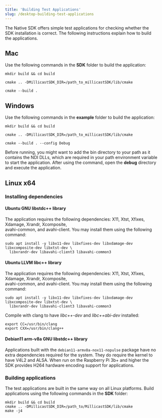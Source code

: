 ```yaml
---
title: 'Building Test Applications'
slug: /desktop-building-test-applications
---
```


The Native SDK offers simple test applications for checking whether the SDK installation is correct. The following instructions explain how to build the applications.

## Mac

Use the following commands in the **SDK** folder to build the application:

```shell
mkdir build && cd build

cmake .. -DMillicastSDK_DIR=/path_to_millicastSDK/lib/cmake

cmake --build .
```

## Windows

Use the following commands in the **example** folder to build the application:

```shell
mkdir build && cd build

cmake .. -DMillicastSDK_DIR=/path_to_millicastSDK/lib/cmake

cmake --build . --config Debug
```

Before running, you might want to add the bin directory to your path as it contains the NDI DLLs, which are required in your path environment variable to start the application. After using the command, open the **debug** directory and execute the application.

## Linux x64

### Installing dependencies

#### Ubuntu GNU libstdc++ library

The application requires the following dependencies: X11, Xtst, Xfixes, Xdamage, Xrandr, Xcomposite,  
avahi-common, and avahi-client. You may install them using the following command:

```shell
sudo apt install -y libx11-dev libxfixes-dev libxdamage-dev libxcomposite-dev libxtst-dev \
  libxrandr-dev libavahi-client3 libavahi-common3
```

#### Ubuntu LLVM libc++ library

The application requires the following dependencies: X11, Xtst, Xfixes, Xdamage, Xrandr, Xcomposite,  
avahi-common, and avahi-client. You may install them using the following command:

```shell
sudo apt install -y libx11-dev libxfixes-dev libxdamage-dev libxcomposite-dev libxtst-dev \
  libxrandr-dev libavahi-client3 libavahi-common3
```

Compile with clang to have _libc++-dev_ and _libc++abi-dev_ installed:

```shell
export CC=/usr/bin/clang
export CXX=/usr/bin/clang++
```

#### Debian11 arm-v8a GNU libstdc++ library

Applications built with the `debian11-armv8a-nox11-nopulse` package have no extra dependencies required for the system. They do require the kernel to have V4L2 and ALSA. When run on the Raspberry Pi 3b+ and higher the SDK provides H264 hardware encoding support for applications.

### Building applications

The test applications are built in the same way on all Linux platforms. Build applications using the following commands in the **SDK** folder:

```shell
mkdir build && cd build
cmake .. -DMillicastSDK_DIR=/path_to/MillicastSDK/lib/cmake
make -j4
```

